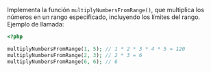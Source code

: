 Implementa la función `multiplyNumbersFromRange()`, que multiplica los números en un rango especificado, incluyendo los límites del rango. Ejemplo de llamada:

  ```php
  <?php

  multiplyNumbersFromRange(1, 5); // 1 * 2 * 3 * 4 * 5 = 120
  multiplyNumbersFromRange(2, 3); // 2 * 3 = 6
  multiplyNumbersFromRange(6, 6); // 6
  ```
